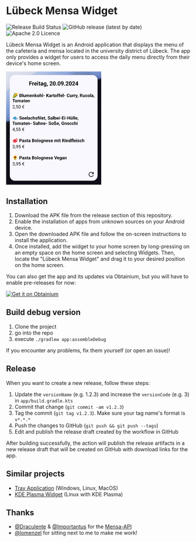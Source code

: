 # Lübeck Mensa Widget

![Release Build Status](https://github.com/hoppjan/luebeck-mensa-widget/actions/workflows/build.yaml/badge.svg)
![GitHub release (latest by date)](https://img.shields.io/github/v/release/hoppjan/luebeck-mensa-widget?include_prereleases)
![Apache 2.0 Licence](https://img.shields.io/github/license/hoppjan/luebeck-mensa-widget)

Lübeck Mensa Widget is an Android application that displays the menu of the cafeteria and mensa located in the university district of Lübeck. The app only provides a widget for users to access the daily menu directly from their device's home screen.

<div>
    <img
        alt="Screenshot showing the widget displaying the menu"
        src="./Screenshot_Widget.png"
        width=260 />
</div>

## Installation

1. Download the APK file from the release section of this repository.
1. Enable the installation of apps from unknown sources on your Android device.
1. Open the downloaded APK file and follow the on-screen instructions to install the application.
1. Once installed, add the widget to your home screen by long-pressing on an empty space on the home screen and selecting Widgets. Then, locate the "Lübeck Mensa Widget" and drag it to your desired position on the home screen.

You can also get the app and its updates via Obtainium, but you will have to enable pre-releases for now:

<a href="https://obtainium.imranr.dev">
    <img
        alt="Get it on Obtainium"
        src="https://raw.githubusercontent.com/ImranR98/Obtainium/main/assets/graphics/badge_obtainium.png"
        width=130 />
</a>

## Build debug version

1. Clone the project
2. go into the repo
3. execute `./gradlew app:assembleDebug`

If you encounter any problems, fix them yourself (or open an issue)!

## Release

When you want to create a new release, follow these steps:

1. Update the `versionName` (e.g. 1.2.3) and increase the `versionCode` (e.g. 3) in `app/build.gradle.kts` 
1. Commit that change (`git commit -am v1.2.3`)
1. Tag the commit (`git tag v1.2.3`). Make sure your tag name's format is `v*.*.*`
1. Push the changes to GitHub (`git push && git push --tags`)
1. Edit and publish the release draft created by the workflow in GitHub

After building successfully, the action will publish the release artifacts in a new release draft that will be created on GitHub with download links for the app. 

## Similar projects
- [Tray Application](https://github.com/Importantus/speiseplan-tray/) (Windows, Linux, MacOS)
- [KDE Plasma Widget](https://github.com/lomenzel/mensa) (Linux with KDE Plasma)

## Thanks

- [@Draculente](https://github.com/Draculente) & [@Importantus](https://github.com/Importantus) for the [Mensa-API](https://github.com/Draculente/mensa-api)
- [@lomenzel](https://github.com/lomenzel) for sitting next to me to make me work!
